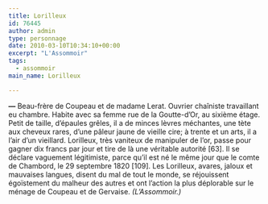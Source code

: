 ```yaml
---
title: Lorilleux
id: 76445
author: admin
type: personnage
date: 2010-03-10T10:34:10+00:00
excerpt: "L'Assommoir"
tags:
  - assommoir
main_name: Lorilleux

---
```

**—** Beau-frère de Coupeau et de madame Lerat. Ouvrier chaîniste travaillant eu chambre. Habite avec sa femme rue de la Goutte-d&rsquo;Or, au sixième étage. Petit de taille, d&rsquo;épaules grêles, il a de minces lèvres méchantes, une tète aux cheveux rares, d&rsquo;une pâleur jaune de vieille cire; à trente et un arts, il a l&rsquo;air d&rsquo;un vieillard. Lorilleux, très vaniteux de manipuler de l&rsquo;or, passe pour gagner dix francs par jour et tire de là une véritable autorité [63]. Il se déclare vaguement légitimiste, parce qu&rsquo;il est né le même jour que le comte de Chambord, le 29 septembre 1820 [109]. Les Lorilleux, avares, jaloux et mauvaises langues, disent du mal de tout le monde, se réjouissent égoïstement du malheur des autres et ont l&rsquo;action la plus déplorable sur le ménage de Coupeau et de Gervaise. _(L&rsquo;Assommoir.)_